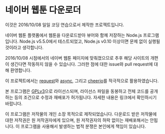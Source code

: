 네이버 웹툰 다운로더
====================

이것은 2016/10/08 일일 코딩 연습으로서 제작한 프로젝트입니다.

네이버 웹툰 플랫폼에서 웹툰을 다운로드받아 뷰어와 함께 저장하는 Node.js 프로그램입니다.
Node.js v5.5.0에서 테스트되었고, Node.js v0.10 이상이면 문제 없이 실행될 것이라고 생각합니다.

2016/10/08 시점에서의 네이버 웹툰 페이지에 맞춰졌으므로 추후 해당 사이트의 개편이 생긴다면 작동하지 않을 수 있습니다. 그러한 점에 대한 issue와 pull request에 대해 환영합니다.

이 프로젝트에서는 [request](https://github.com/request/request)와 [async](https://github.com/caolan/async), 그리고 [cheerio](https://github.com/cheeriojs/cheerio)를 적극적으로 활용하였습니다.

본 프로그램은 [GPLv3](https://www.gnu.org/licenses/gpl-3.0.en.html)으로 라이선스되며, 라이선스 파일을 동봉하고 전체 코드를 공개하는 등의 조건으로 수정과 재배포가 허가됩니다. 자세한 내용은 링크에서 확인하시기 바랍니다.

이 프로그램은 저작물의 개인 소장 목적으로 제작되었습니다. 다운로드 받은 저작물에 대한 저작권은 원 저작권자에게 있으며, 원 저작권자의 허락 없이는 재배포해서는 안됩니다. 이 프로그램을 사용해서 발생하는 법적 분쟁은 본인에게 책임이 있습니다.
